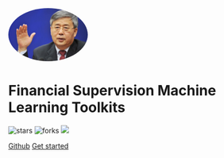 <img width="160px" style="border-radius: 50%" bor src="郭树清.jpg">

# Financial Supervision Machine Learning Toolkits

![stars](https://img.shields.io/badge/star-0-red)
![forks](https://img.shields.io/badge/fork-0-blue)
![](https://img.shields.io/badge/author-JYZ-green)


[Github](https://github.com/Randal1936/FinancialSupervision)
[Get started](?id=fsml-Toolkits)


